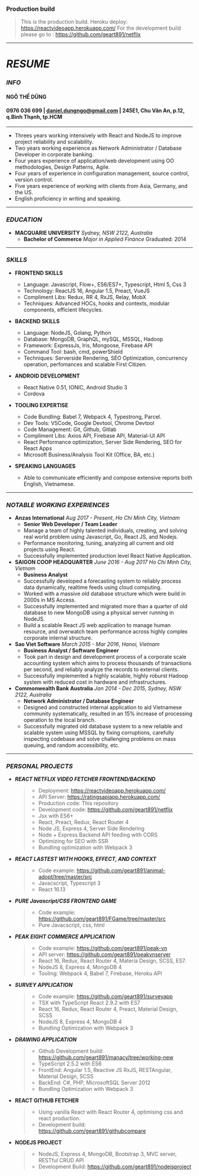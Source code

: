 ### Production build
> This is the production build. Heroku deploy: https://reactvideoapp.herokuapp.com/
> For the development build please go to : https://github.com/geart891/netflix
____
# ___RESUME___
### ___INFO___
#### NGÔ THẾ DŨNG
#### 0976 036 699 | daniel.dungngo@gmail.com | 245E1, Chu Văn An, p.12, q.Bình Thạnh, tp.HCM
___

* Threes years working intensively with React and NodeJS to improve project reliability and scalability.
* Two years working experience as Network Administrator / Database Developer in corporate banking.
* Four years experience of application/web development using OO methodologies, Design Patterns, Agile.
* Four years of experience in configuration management, source control, version control.
* Five years experience of working with clients from Asia, Germany, and the US.
* English proficiency in writing and speaking.
---
### ___EDUCATION___
* **MACQUARIE UNIVERSITY**
	 *Sydney, NSW 2122, Australia*
	* **Bachelor of Commerce**
	*Major in Applied Finance*
	Graduated: 2014
____
### ___SKILLS___
* **FRONTEND SKILLS**
	* Language: Javascript, Flow+, ES6/ES7+, Typescript, Html 5, Css 3
	* Technology: ReactJS 16, Angular 1.5, Preact, VueJS
	* Compliment Libs: Redux, RR 4, RxJS, Relay, MobX
	* Techniques: Advanced HOCs, hooks and contexts, modular components, efficient lifecycles.

* **BACKEND SKILLS**
	* Language: NodeJS, Golang, Python
	* Database: MongoDB, GraphQL, mySQL, MSSQL, Hadoop
	* Framework: ExpressJs, Iris, Mongoose, Firebase API
	* Command Tool: bash, cmd, powerShield
	* Techniques: Serverside Rendering, SEO Optimization, concurrency operation, perfomances and scalable First Citizen.

* **ANDROID DEVELOPMENT**
	* React Native 0.51, IONIC, Android Studio 3
	* Cordova

* **TOOLING EXPERTISE**
	* Code Bundling: Babel 7, Webpack 4, Typestrong, Parcel.
	* Dev Tools: VSCode, Google Devtool, Chrome Devtool
	* Code Management: Git, Github, Gitlab
	* Compliment Libs: Axios API, Firebase API, Material-UI API
	* React Performance optimization, Server Side Rendering, SEO for React Apps
	* Microsoft Business/Analysis Tool Kit (Office, BA, etc.)

* **SPEAKING LANGUAGES**
	* Able to communicate efficiently and compose extensive reports both English, Vietnamese.
___

### ___NOTABLE WORKING EXPERIENCES___
* **Anzas International** *Aug 2017 - Present*, *Ho Chi Minh City, Vietnam*
	 * **Senior Web Developer / Team Leader**
	 - Manage a team of highly talented individuals, creating, and solving real world problem using Javascript, Go, React JS, and Nodejs.
	 - Performance monitoring, tuning, analyzing all current and old projects using React.
	 - Successfully implemented production level React Native Application.
* **SAIGON COOP HEADQUARTER** *June 2016 - Aug 2017*
*Ho Chi Minh City, Vietnam*
	 * **Business Analyst**
	 - Successfully developed a forecasting system to reliably process data dynamically, realtime feeds using cloud computing.
	 - Worked with a massive old database structure which were build in 2000s in MS Access.
	 - Successfully implemented and migrated more than a quarter of old database to new MongoDB using a physical server running in NodeJS.
	 - Build a scalable React JS web application to manage human resource, and overwatch team performance across highly complex corporate internal structure.
* **Sao Viet Software** *March 2015 - Mar 2016*, *Hanoi, Vietnam*
	 * **Business Analyst / Software Engineer**
	 - Took part in design and development process of a corporate scale accounting system which aims to process thousands of transactions per second, and reliably analyze the records to external clients.
	 - Successfully implemented a highly scalable, highly roburst Hadoop system with reduced cost in hardware and infrastructures.
* **Commonwealth Bank Australia** *Jan 2014 - Dec 2015*, *Sydney, NSW 2122, Australia*
	 * **Network Administrator / Database Engineer**
	 - Designed and constructed internal application to aid Vietnamese community systematically, resulted in an 15% increase of processing operation to the local branch.
	 - Successfully migrated old database system to a new reliable and scalable system using MSSQL by fixing corruptions, carefully inspecting codebase and solve challenging problems on mass queuing, and random accessibility, etc.
___
### ___PERSONAL PROJECTS___
* ***REACT NETFLIX VIDEO FETCHER FRONTEND/BACKEND***
	>* Deployment: https://reactvideoapp.herokuapp.com/
	>* API Server: https://ratingsapiapp.herokuapp.com/
	>* Production code: This repository
	>* Development code: https://github.com/geart891/netflix
	>* Jsx with ES6+
	>* React, Preact, Redux, React Router 4
	>* Node JS, Express 4, Server Side Rendering
	>* Node + Express Backend API feeding with CORS
	>* Optimizing for SEO with SSR
	>* Bundling optimization with Webpack 3
* ***REACT LASTEST WITH HOOKS, EFFECT, AND CONTEXT***
	>* Code example: https://github.com/geart891/animal-adopt/tree/master/src
	>* Javacscript, Typescript 3
	>* React 16.13
* ***PURE Javascript/CSS FRONTEND GAME***
	>* Code example: https://github.com/geart891/FGame/tree/master/src
	>* Pure Javacscript, css, html
* ***PEAK EIGHT COMMERCE APPLICATION***
	>* Code example: https://github.com/geart891/peak-vn
	>* API server: https://github.com/geart891/peakvnserver
	>* React 16, Redux, React Router 4, Materia Design, SCSS, ES7.
	>* NodeJS 8, Express 4, MongoDB 4
	>* Tooling: Webpack 4, Babel 7, Firebase, Heroku API
* ***SURVEY APPLICATION***
	>* Code example: https://github.com/geart891/surveyapp
	>* TSX with TypeScript React 2.9.2 with ES7
	>* React 16, Redux, React Router 4, Preact, Material Design, SCSS
	>* NodeJS 8, Express 4, MongoDB 4
	>* Bundling Optimization with Webpack 3
* ***DRAWING APPLICATION***
	>* Github Development build: https://github.com/geart891/manacy/tree/working-new
	>* TypeScript 2.5.2 with ES6
	>* FrontEnd: Angular 1.5, Reactive JS RxJS,  RESTAngular,  Material Design, SCSS
	>* BackEnd: C#, PHP, MicrosoftSQL Server 2012
	>* Bundling Optimization with Webpack 3

* **REACT GITHUB FETCHER**
	>* Using vanilla React with React Router 4, optimising css and react production.
	>* Development build: https://github.com/geart891/githubcompare
* **NODEJS PROJECT**
	>* NodeJS, Express 4, MongoDB, Bootstrap 3, MVC server, RESTful CRUD API
	>* Development Build: https://github.com/geart891/nodejsproject
